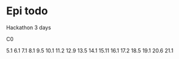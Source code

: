 # Epi todo

Hackathon 3 days

C0

5.1
6.1
7.1
8.1
9.5
10.1
11.2
12.9
13.5
14.1
15.11
16.1
17.2
18.5
19.1
20.6
21.1
